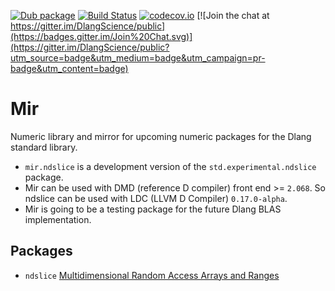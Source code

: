 [![Dub package](https://img.shields.io/badge/dub-package-FF4081.svg)](http://code.dlang.org/packages/mir)
[![Build Status](https://travis-ci.org/DlangScience/mir.svg?branch=master)](https://travis-ci.org/DlangScience/mir)
[![codecov.io](https://codecov.io/github/DlangScience/mir/coverage.svg?branch=master)](https://codecov.io/github/DlangScience/mir?branch=master)
[![Join the chat at https://gitter.im/DlangScience/public](https://badges.gitter.im/Join%20Chat.svg)](https://gitter.im/DlangScience/public?utm_source=badge&utm_medium=badge&utm_campaign=pr-badge&utm_content=badge)

Mir
======
Numeric library and mirror for upcoming numeric packages for the Dlang standard library.

- `mir.ndslice` is a development version of the `std.experimental.ndslice` package.
- Mir can be used with DMD (reference D compiler) front end >= `2.068`. So ndslice can be used with LDC (LLVM D Compiler) `0.17.0-alpha`.
- Mir is going to be a testing package for the future Dlang BLAS implementation.

## Packages
 - `ndslice` [Multidimensional Random Access Arrays and Ranges](http://dlang.org/phobos-prerelease/std_experimental_ndslice.html)
